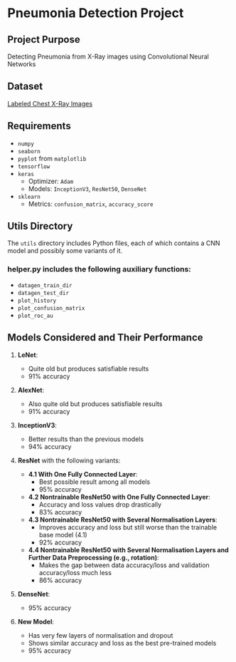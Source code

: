 # Pneumonia Detection Project

## Project Purpose
Detecting Pneumonia from X-Ray images using Convolutional Neural Networks

## Dataset
[Labeled Chest X-Ray Images](https://www.kaggle.com/datasets/tolgadincer/labeled-chest-xray-images)

## Requirements
- `numpy`
- `seaborn`
- `pyplot` from `matplotlib`
- `tensorflow`
- `keras`
  - Optimizer: `Adam`
  - Models: `InceptionV3`, `ResNet50`, `DenseNet`
- `sklearn`
  - Metrics: `confusion_matrix`, `accuracy_score`

## Utils Directory
The `utils` directory includes Python files, each of which contains a CNN model and possibly some variants of it. 

### helper.py includes the following auxiliary functions:
- `datagen_train_dir`
- `datagen_test_dir`
- `plot_history`
- `plot_confusion_matrix`
- `plot_roc_au`

## Models Considered and Their Performance
1. **LeNet**: 
   - Quite old but produces satisfiable results
   - 91% accuracy
   
2. **AlexNet**: 
   - Also quite old but produces satisfiable results
   - 91% accuracy

3. **InceptionV3**: 
   - Better results than the previous models
   - 94% accuracy

4. **ResNet** with the following variants:
   - **4.1 With One Fully Connected Layer**:
     - Best possible result among all models
     - 95% accuracy
   - **4.2 Nontrainable ResNet50 with One Fully Connected Layer**:
     - Accuracy and loss values drop drastically
     - 83% accuracy
   - **4.3 Nontrainable ResNet50 with Several Normalisation Layers**:
     - Improves accuracy and loss but still worse than the trainable base model (4.1)
     - 92% accuracy
   - **4.4 Nontrainable ResNet50 with Several Normalisation Layers and Further Data Preprocessing (e.g., rotation)**:
     - Makes the gap between data accuracy/loss and validation accuracy/loss much less
     - 86% accuracy

5. **DenseNet**: 
   - 95% accuracy

6. **New Model**: 
   - Has very few layers of normalisation and dropout
   - Shows similar accuracy and loss as the best pre-trained models
   - 95% accuracy

